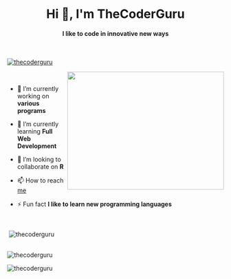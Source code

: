 <h1 align="center">Hi 👋, I'm TheCoderGuru</h1>
<h4 align="center">I like to code in innovative new ways</h4>

<br>

<p align="left"> <a href="https://github.com/ryo-ma/github-profile-trophy"><img src="https://github-profile-trophy.vercel.app/?username=thecoderguru" alt="thecoderguru" /></a> </p>

<img align="right" height="274px" width="364px" src="https://cdn.dribbble.com/users/1025838/screenshots/6220885/devguy3.gif">

<br>

- 🔭 I’m currently working on **various programs**

- 🌱 I’m currently learning **Full Web Development**

- 👯 I’m looking to collaborate on **R**

- 📫 How to reach <a href = "mailto: shashreeshachindrasamuel14@gmail.com">me</a>

- ⚡ Fun fact **I like to learn new programming languages**

<br>
<p>&nbsp;<img align="center" src="https://github-readme-stats.vercel.app/api?username=thecoderguru&show_icons=true&locale=en" alt="thecoderguru" /></p>
<br>
<img align="center" src="https://github-readme-stats.vercel.app/api/top-langs/?username=TheCoderGuru&layout=compact" alt="thecoderguru" />


<p><img align="center" src="https://github-readme-streak-stats.herokuapp.com/?user=thecoderguru&" alt="thecoderguru" /></p>
